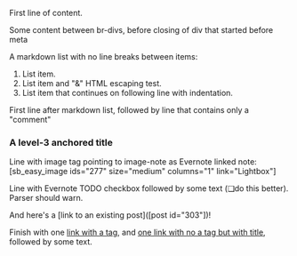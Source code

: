 First line of content.

Some content between br-divs, before closing of div that started before meta

A markdown list with no line breaks between items:

1. List item.
2. List item and "&" HTML escaping test.
3. List item that continues on
   following line with indentation.

First line after markdown list, followed by line that contains only a "comment"

<!--more-->

### <a name="anchor"></a>A level-3 anchored title

Line with image tag pointing to image-note as Evernote linked note: [sb_easy_image ids="277" size="medium" columns="1" link="Lightbox"]

Line with Evernote TODO checkbox followed by some text (&#x2751;do this better). Parser should warn.

And here's a [link to an existing post]([post id="303"])!

Finish with one [link with a tag](http://www.ostricher.com/), and [one link with no a tag but with title](http://www.ostricher.com/ "Ostricher.com site"), followed by some text.